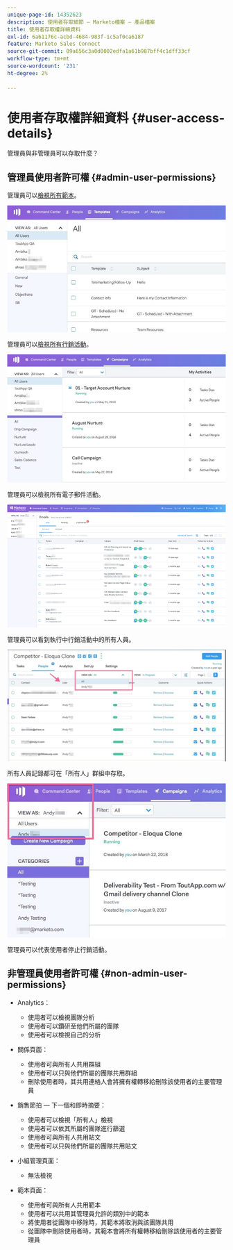 ```yaml
---
unique-page-id: 14352623
description: 使用者存取細節 — Marketo檔案 — 產品檔案
title: 使用者存取權詳細資料
exl-id: 6a61176c-acbd-4684-983f-1c5af0ca6187
feature: Marketo Sales Connect
source-git-commit: 09a656c3a0d0002edfa1a61b987bff4c1dff33cf
workflow-type: tm+mt
source-wordcount: '231'
ht-degree: 2%

---
```


# 使用者存取權詳細資料 {#user-access-details}

管理員與非管理員可以存取什麼？

## 管理員使用者許可權 {#admin-user-permissions}

管理員可以[檢視所有範本](/help/marketo/product-docs/marketo-sales-connect/templates/view-template-list-as-another-user.md)。

![](assets/templates.jpg)

管理員可以[檢視所有行銷活動](/help/marketo/product-docs/marketo-sales-connect/campaigns/view-campaigns-list-as-another-user.md)。

![](assets/campaigns.jpg)

管理員可以檢視所有電子郵件活動。

![](assets/user-access-details-3.png)

管理員可以看到執行中行銷活動中的所有人員。

![](assets/running.jpg)

所有人員記錄都可在「所有人」群組中存取。

![](assets/viewed.jpg)

管理員可以代表使用者停止行銷活動。

## 非管理員使用者許可權 {#non-admin-user-permissions}

* Analytics：

   * 使用者可以檢視團隊分析
   * 使用者可以鑽研至他們所屬的團隊
   * 使用者可以檢視自己的分析

* 關係頁面：

   * 使用者可與所有人共用群組
   * 使用者可以只與他們所屬的團隊共用群組
   * 刪除使用者時，其共用連絡人會將擁有權轉移給刪除該使用者的主要管理員

* 銷售節拍 — 下一個和即時摘要：

   * 使用者可以檢視「所有人」檢視
   * 使用者可以依其所屬的團隊進行篩選
   * 使用者可與所有人共用貼文
   * 使用者可以只與他們所屬的團隊共用貼文

* 小組管理頁面：

   * 無法檢視

* 範本頁面：

   * 使用者可與所有人共用範本
   * 使用者可以共用其管理員允許的類別中的範本
   * 將使用者從團隊中移除時，其範本將取消與該團隊共用
   * 從團隊中刪除使用者時，其範本會將所有權轉移給刪除該使用者的主要管理員
